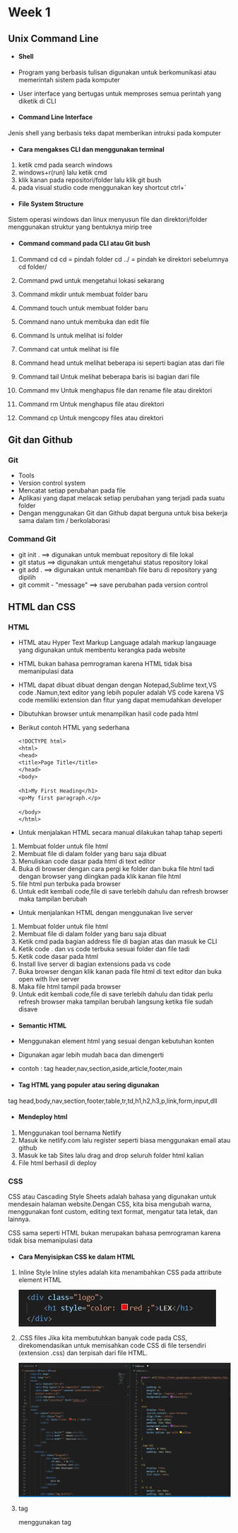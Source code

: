 # Week 1

## Unix Command Line

- #### Shell

- Program yang berbasis tulisan digunakan untuk berkomunikasi atau memerintah sistem pada komputer
- User interface yang bertugas untuk memproses semua perintah yang diketik di CLI

- #### Command Line Interface

Jenis shell yang berbasis teks dapat memberikan intruksi pada komputer

- #### Cara mengakses CLI dan menggunakan terminal

1. ketik cmd pada search windows
2. windows+r(run) lalu ketik cmd
3. klik kanan pada repositori/folder lalu klik git bush
4. pada visual studio code menggunakan key shortcut ctrl+`

- #### File System Structure

Sistem operasi windows dan linux menyusun file dan direktori/folder menggunakan struktur yang bentuknya mirip tree

- #### Command command pada CLI atau Git bush

1. Command cd
   cd = pindah folder
   cd ../ = pindah ke direktori sebelumnya
   cd folder/

2. Command pwd
   untuk mengetahui lokasi sekarang

3. Command mkdir
   untuk membuat folder baru

4. Command touch
   untuk membuat folder baru

5. Command nano
   untuk membuka dan edit file

6. Command ls
   untuk melihat isi folder

7. Command cat
   untuk melihat isi file

8. Command head
   untuk melihat beberapa isi seperti bagian atas dari file

9. Command tail
   Untuk melihat beberapa baris isi bagian dari file

10. Command mv
    Untuk menghapus file dan rename file atau direktori

11. Command rm
    Untuk menghapus file atau direktori

12. Command cp
    Untuk mengcopy files atau direktori

## Git dan Github

### Git

- Tools
- Version control system
- Mencatat setiap perubahan pada file
- Aplikasi yang dapat melacak setiap perubahan yang terjadi pada suatu folder
- Dengan menggunakan Git dan Github dapat berguna untuk bisa bekerja sama dalam tim / berkolaborasi

### Command Git

- git init . ==> digunakan untuk membuat repository di file lokal
- git status ==> digunakan untuk mengetahui status repository lokal
- git add . ==> digunakan untuk menambah file baru di repository yang dipilih
- git commit - "message" ==> save perubahan pada version control

## HTML dan CSS

### HTML

- HTML atau Hyper Text Markup Language adalah markup langauage yang digunakan untuk membentu kerangka pada website

- HTML bukan bahasa pemrograman karena HTML tidak bisa memanipulasi data

- HTML dapat dibuat dibuat dengan dengan Notepad,Sublime text,VS code .Namun,text editor yang lebih populer adalah VS code
  karena VS code memiliki extension dan fitur yang dapat memudahkan developer

- Dibutuhkan browser untuk menampilkan hasil code pada html

- Berikut contoh HTML yang sederhana

      <!DOCTYPE html>
      <html>
      <head>
      <title>Page Title</title>
      </head>
      <body>

      <h1>My First Heading</h1>
      <p>My first paragraph.</p>

      </body>
      </html>

- Untuk menjalakan HTML secara manual dilakukan tahap tahap seperti

1. Membuat folder untuk file html
2. Membuat file di dalam folder yang baru saja dibuat
3. Menuliskan code dasar pada html di text editor
4. Buka di browser dengan cara pergi ke folder dan buka file html tadi dengan browser yang diingkan pada klik kanan file html
5. file html pun terbuka pada browser
6. Untuk edit kembali code,file di save terlebih dahulu dan refresh browser maka tampilan berubah

- Untuk menjalankan HTML dengan menggunakan live server

1. Membuat folder untuk file html
2. Membuat file di dalam folder yang baru saja dibuat
3. Ketik cmd pada bagian address file di bagian atas dan masuk ke CLI
4. Ketik code . dan vs code terbuka sesuai folder dan file tadi
5. Ketik code dasar pada html
6. Install live server di bagian extensions pada vs code
7. Buka browser dengan klik kanan pada file html di text editor dan buka open with live server
8. Maka file html tampil pada browser
9. Untuk edit kembali code,file di save terlebih dahulu dan tidak perlu refresh browser maka tampilan berubah langsung ketika file sudah disave

- #### Semantic HTML

- Menggunakan element html yang sesuai dengan kebutuhan konten
- Digunakan agar lebih mudah baca dan dimengerti
- contoh : tag header,nav,section,aside,article,footer,main

- #### Tag HTML yang populer atau sering digunakan

tag head,body,nav,section,footer,table,tr,td,h1,h2,h3,p,link,form,input,dll

- #### Mendeploy html

1. Menggunakan tool bernama Netlify
2. Masuk ke netlify.com lalu register seperti biasa menggunakan email atau github
3. Masuk ke tab Sites lalu drag and drop seluruh folder html kalian
4. File html berhasil di deploy

### CSS

CSS atau Cascading Style Sheets adalah bahasa yang digunakan untuk mendesain halaman website.Dengan CSS, kita bisa mengubah warna, menggunakan font custom, editing text format, mengatur tata letak, dan lainnya.

CSS sama seperti HTML bukan merupakan bahasa pemrograman karena tidak bisa memanipulasi data

- #### Cara Menyisipkan CSS ke dalam HTML

1. Inline Style
   Inline styles adalah kita menambahkan CSS pada attribute element HTML

   ![alt text](./screenshots/inline-style-css.JPG)

2. .CSS files
   Jika kita membutuhkan banyak code pada CSS, direkomendasikan untuk memisahkan code CSS di file tersendiri (extension .css) dan terpisah dari file HTML.

   ![alt text](./screenshots/eksternal-css.JPG)

3. <style></style> tag

   menggunakan tag <style> di html

   ![alt text](./screenshots/internal-css.JPG)

- #### Styling CSS pada halaman html

1. CSS Tag name
   Menggunakan tag elemen HTML secara langsung pada CSS dan akan mempengaruhi seluruh tag elemen html yang ada pada file tersebut

   ![alt text](./screenshots/eksternal-css.JPG)

2. Gunakan (.) saat memanggil class pada CSS

   ![alt text](./screenshots/class-css.png)

3. Dapat menggunakan lebih dari 1 class untuk 1 element html

4. CSS ID Name hanya ada 1 nama id di 1 element html.Gunakan (#namaID) saat memanggil element ID HTML pada CSS

   ![alt text](./screenshots/%23id-css.png)

5. Setiap element pada CSS memiliki parent and child

   ![alt text](./screenshots/parent-child-css.png)

6. Multiple selector
   Membuat code lebih efisien dan tidak repetitive (melakukan hal yang sama berulang kali)

   ![alt text](./screenshots/selector-css.JPG)

7. Psudo classes dan elements

   ![alt text](./screenshots/pseudo-class-element.png)

   ![alt text](./screenshots/psudo-class-cth.JPG)

- #### Responsive Web Design CSS
  Desain web yang responsif dapat membuat halaman web terlihat bagus di semua perangkat. Desain web responsif hanya menggunakan HTML dan CSS.

Tag meta pada html untuk membuat responsive website

![](./screenshots/tag-meta.JPG)

mengatur tampilan dengan ukuran layar tentu

![](./screenshots/media-query.JPG)

- #### Flexbox CSS

  Untuk mulai menggunakan model Flexbox, Anda harus mendefinisikan wadah flex terlebih dahulu.

  ![](./screenshots/start-flex.JPG)

##### Properti flex container

- display
  Membuat container yang kita punya menjadi flex dan dapat memakai property flex.
- flex-direction
  Dapat menentukan arahnya item-item yang ada didalam container.
  - Row (default) : item akan berurutan dari kiri ke kanan
  - Row-reverse : kebalikan dari row, item berurutan dari kanan ke kiri
  - Column : sama seperti row, tetapi akan berurutan dari atas ke bawah
  - Column-reverse : sama seperti row-reverse. Tetapi berurutan dari bawah ke atas
- flex-wrap
  Membuat item yang berlebihan untuk lanjut ke baris atau kolom berikutnya
- justify-content
  Property ini memungkinkan kita mengkontrol atas penyelarasan (alignment) item flex yang berada di dalam container.
  - Flex- start: posisi item akan dikemas pada bagian awal “flex-direction”
  - Flex-end: posisi item akan dikemas pada bagian akhir “flex-direction”
  - Center: posisi item akan dikemas ke bagian tengah baris
  - Space-between: letak item akan didistribusikan secara merata, item pertama ada pada bagian start dan item terakhir pada bagian end.
  - Space-around: letak item akan didistribusikan secara merata dengan space/ruang yang ada diantara item.
- align-items
  digunakan untuk menyelaraskan item fleksibel

  - center : menyelaraskan item di tengah wadah
  - flex-start : menyelaraskan item di atas wadah
  - flex-end : menyelaraskan item di bawah wadah
  - stretch : meregangkan item untuk menisi wadah

- align-content
  Memodifikasi perilaku properti flex-wrap. Hal ini mirip dengan align-item, tapi bukannya menyelaraskan flex item, tetapi menyelaraskan garis flex
  align-content: stretch|center|flex-start|flex-end|space-between|space-around|space-evenly|initial|inherit;

## Algoritma dan Data Structures

Algoritma adalah langkah langkah dalam menyelesaikan suatu masalah

Programming identik dengan penyelesaian suatu masalah maka dari itu berhubungan dengan algoritma dan data struktur

Algoritma akan menyelesaikan suatu permasalahan menggunakan data yang sudah di olah oleh data struktur

Data struktur digunakan untuk mengola sebuah data

Dengan algoritma dapat berpikir secara terstruktur

#### Ciri Ciri Algoritma

- Input dan output harus didefinisikan terlebih dahulu dengan tepat
- Setiap step harus benar-benar clear dan tidak ambigu
- Algoritma seharusnya tidak mengandung suatu code pada bahasa pemograman tertentu. Algoritma harus dibuat agar dapat digunakan dalam bahasa pemograman apapun.
- Memiliki titik berhenti
- Sebisa mungkin tepat sasaran dan efisien

#### Jenis Proses Algoritma

1. Sequence = intruksi yang dijalankan secara berurutan
   line by line

   Penerapan dalam kehidupan sehari hari
   Resep makanan

   Penerapan dalam code

   let a = 0
   let b = 5
   let c = 0

   c = a + b

   console.log(c)

2. Selection / percabangan = intruksi yang dijalankan jika memenuhi sesuatu
   contoh penerapan : logika sederhana (jika maka)

- if...else...

- switch...case...

default = tidak memenuhi segala kondisi

3. Repeation / looping / perulangan

##### 3 aspek dalam perulangan

- iniator / loop initiation
- condition / loop conditions
- loop eksekutor (iterator)

- for... (fixed loop)

- while...do... (perulangan yang di cek dulu lalu di eksekusi)

- do...while... (perulangan yang di eksekusi lalu di cek)

##### Penyajian algoritma

- Deskriptif = tulisan
- Flowchart = diagram
- Pseudocode = kode pemrograman sederhana

## Javascript

- Javascript adalah bahasa pemograman yang sangat powerful yang digunakan untuk logic pada sebuah website
- Javascript juga dapat membuat website menjadi interaktif dan dinamis

#### Tipe Data pada Javascript

- Tipe data
- String
- Number
- Boolean (true or false)
- Undefined
- Object
- Null
- Symbol

#### Operator-operator

![alt text](./screenshots/aritmatika-operator.JPG)

![alt text](./screenshots/assignmet-operator.JPG)

![alt text](./screenshots/comparison-operator.JPG)

![alt text](./screenshots/logical-operator.JPG)

#### Variable

- Var
- Let
- Const

perbedaan let dan const
nilai variable pada let dapat diubah sementara const tidak dapat diubah

### JS Dasar Conditional

- Conditional merupakan statement percabangan yang menggambarkan suatu kondisi.
- Conditional statement akan mengecek kondisi spesifik dan menjalankan perintah berdasarkan kondisi tersebut
- Yang dicek adalah apakah kondisi tersebut TRUE (benar).Jika TRUE maka code didalam kondisi tersebut dijalankan.

##### 1. If Statement

if(kondisi){
//eksekusi jika dalam keadaan benar
}

##### 2. If... Else Statement

Else akan mengeksekusi sebuah statement/code jika suatu kondisi bernilai FALSE

if(kondisi){
//eksekusi jika dalam keadaan benar
}else{
//dalam keadaan salah
}

##### 3. If... Else If... Statement

if(kondisi1){
//eksekusi jika kondisi1 dalam keadaan benar
}else if(kondisi2){
//eksekusi jika kondisi2 dalam keadaan benar
}

##### 4. Switch Case Conditional

Gunakan switch case jika kondisi dan percabangan terlalu banyak

![alt text](./screenshots/switch-case.JPG)

##### 5. Ternery operator (Conditional Statment)

- sifat sama seperti if else
- tidak cocok untuk mengecek banyak kondisi
- untuk kondisi sederhana

![alt text](./screenshots/ternery.JPG)

### JS Dasar Looping

Looping adalah statement yang mengulang sebuah instruksi hingga kondisi terpenuhi atau jika kondisi stop/berhenti tercapai.

##### 1. For Loop

Gunakan FOR LOOP jika kita tahu seberapa banyak nilai pasti untuk pengulangannya

- FOR LOOP PARAMETER

  - Inisialisasi: Sebagai inisialisasi awal dari mana mulainya sebuah pengulangan. Kita memberikan nilai awal/default pada parameter ini
  - Condition: For loop akan terus berjalan selama kondisi ini terpenuhi. Selama kondisi bernilai TRUE.
  - Post-expression (Increment/Decrement): Iterasi statement yang digunakan untuk mengupdate variabel yang menjadi kontrol pada pengulangan

    ##### 2. While Loop

    Gunakan WHILE LOOP jika kita tidak mengetahui jumlah pasti pengulangan.

    ##### 3. Do While Loop

  Terkadang kita ingin setidaknya menjalankan pengulangan 1 kali sebelum dilakukan pengecekan kondisi

  ##### 4. Nested Loop

Jika kita membuat looping didalam looping.

### JS Dasar Function

Function adalah sebuah blok kode dalam sebuah grup untuk menyelesaikan 1 task/1 fitur.Saat kita membutuhkan fitur tersebut nantinya, kita bisa kembali menggunakannya.

#### Local Scope vs Global Scope

- Global scope adalah variable yang kita buat dapat diakses dimanapun dalam suatu file
- Dideklarasi di luar blocks

- Local scope adalah mendeklarasikan variable didalam blocks
- Variable hanya bisa diakses didalam blocks saja

#### Membuat Function

![alt text](./screenshots/function-js.JPG.JPG)

### Memanggil Function

![alt text](./screenshots/call-function-js.JPG)

### Parameter dan Argumen

Parameter,menerima sebuah inputan data dan menggunakannya untuk melakukan task/tugas.

![alt text](./screenshots/parameter-js.JPG)

Argumen , nilai yang digunakan saat memanggil function

![alt text](./screenshots/argumen-js.JPG)
